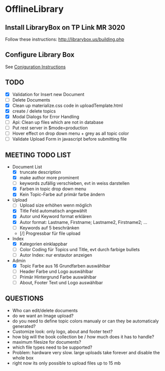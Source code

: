# OfflineLibrary

## Install LibraryBox on TP Link MR 3020

Follow these instructions: <http://librarybox.us/building.php>

## Configure Library Box

See [Coniguration Instructions](docs/configure.md)

## TODO

* [x] Validation for Insert new Document
* [ ] Delete Documents 
* [x] Clean up materialize.css code in uploadTemplate.html
* [x] create / delete topics
* [x] Modal Dialogs for Error Handling
* [ ] Api: Clean up files which are not in database
* [ ] Put rest server in $mode=production
* [ ] Hover effect on drop down menu + grey as all topic color
* [ ] Validate Upload Form in javascript before submitting file

## MEETING TODO LIST

* Document List
    * [x] truncate description
    * [x] make author more prominent
    * [ ] keywords zufällig verschieben, evt in weiss darstellen
    * [x] Farben in topic drop down menu
    * [x] Kein Topic-Farbe auf primär farbe ändern
* Upload
    * [ ] Upload size erhöhen wenn möglich 
    * [x] Title Feld automatisch angewählt
    * [x] Autor und Keyword format erklären
    * [x] Autor format: Lastname, Firstname; Lastname2, Firstname2; ...
    * [ ] Keywords auf 5 beschränken
    * [/] Progressbar für file upload
* Index
    * [x] Kategorien einklappbar
    * [ ] Color Coding für Topics und Title, evt durch farbige bullets
    * [ ] Autor Index: nur erstautor anzeigen
* Admin
    * [x] Topic Farbe aus 16 Grundfarben auswählbar
    * [ ] Header Farbe und Logo auswählbar
    * [ ] Primär Hintergrund Farbe auswählbar 
    * [ ] About, Footer Text und Logo auswählbar

## QUESTIONS

* Who can edit/delete documents
* do we want an Image upload?
* do you need to define topic colors manualy or can they be automaticaly generated?
* Customize look: only logo, about and footer text?
* how big will the book collection be / how much does it has to handle?
* maximum filesize for documents?
* which file types need to be supported?
* Problem: hardware very slow. large uploads take forever and disable the whole box
* right now its only possible to upload files up to 15 mb